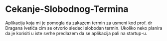 # Cekanje-Slobodnog-Termina
Aplikacija koja mi je pomogla da zakazem termin za usmeni kod prof. dr Dragana Ivetića cim se otvorio sledeci slobodan termin. Ukoliko neko planira da je korisiti u iste svrhe predlazem da se aplikacija pali na startup-u.
